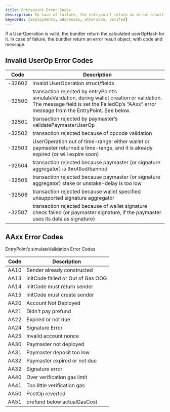 ```yaml
---
title: Entrypoint Error Codes
description: In case of failure, the entrypoint return an error result object, with code and message
keywords: [deployments, addresses, etherscan, verifed]
---
```


If a UserOperation is valid, the bundler return the calculated userOpHash for it. In case of failure, the bundler return an error result object, with code and message.

## Invalid UserOp Error Codes

| Code        | Description                                                               |
|-------------|---------------------------------------------------------------------------|
| -32602      | invalid UserOperation struct/fields                                      |
| -32500      | transaction rejected by entryPoint’s simulateValidation, during wallet creation or validation. The message field is set the FailedOp’s “AAxx” error message from the EntryPoint. See below.  |
| -32501      | transaction rejected by paymaster’s validatePaymasterUserOp              |
| -32502      | transaction rejected because of opcode validation                        |
| -32503      | UserOperation out of time-range: either wallet or paymaster returned a time-range, and it is already expired (or will expire soon) |
| -32504      | transaction rejected because paymaster (or signature aggregator) is throttled/banned |
| -32505      | transaction rejected because paymaster (or signature aggregator) stake or unstake-delay is too low |
| -32506      | transaction rejected because wallet specified unsupported signature aggregator |
| -32507      | transaction rejected because of wallet signature check failed (or paymaster signature, if the paymaster uses its data as signature) |

## AAxx Error Codes

EntryPoint’s simulateValidation Error Codes 

| Code | Description                           |
| ---- | ------------------------------------- |
| AA10 | Sender already constructed            | 
| AA13 | initCode failed or Out of Gas OOG     | 
| AA14 | initCode must return sender           | 
| AA15 | initCode must create sender           | 
| AA20 | Account Not Deployed                  | 
| AA21 | Didn't pay prefund                    |
| AA22 | Expired or not due                    |
| AA24 | Signature Error                       |
| AA25 | Invalid account nonce                 |
| AA30 | Paymaster not deployed                |
| AA31 | Paymaster deposit too low             |
| AA32 | Paymaster expired or not due          |
| AA32 | Signature error                       |
| AA40 | Over verification gas limit           |
| AA41 | Too little verification gas           |
| AA50 | PostOp reverted                       |
| AA51 | prefund below actualGasCost           |
